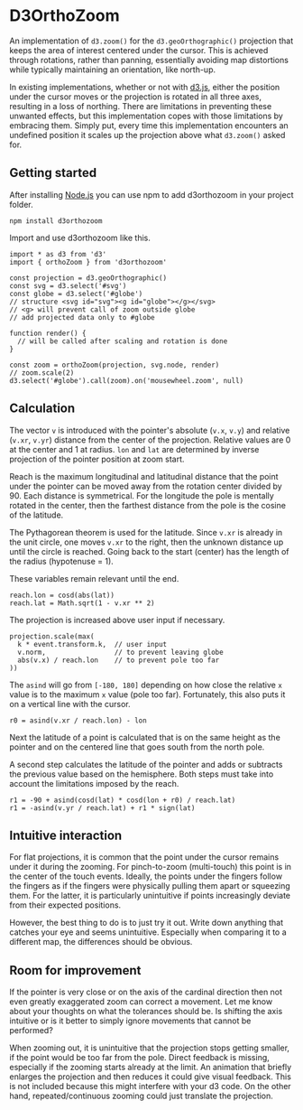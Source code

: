 # D3OrthoZoom

An implementation of `d3.zoom()` for the `d3.geoOrthographic()` projection that keeps the area of interest centered under the cursor. This is achieved through rotations, rather than panning, essentially avoiding map distortions while typically maintaining an orientation, like north-up.

In existing implementations, whether or not with [d3.js](https://d3js.org/), either the position under the cursor moves or the projection is rotated in all three axes, resulting in a loss of northing. There are limitations in preventing these unwanted effects, but this implementation copes with those limitations by embracing them. Simply put, every time this implementation encounters an undefined position it scales up the projection above what `d3.zoom()` asked for.

## Getting started

After installing [Node.js](https://nodejs.org) you can use npm to add d3orthozoom in your project folder.

```
npm install d3orthozoom
```

Import and use d3orthozoom like this.

```
import * as d3 from 'd3'
import { orthoZoom } from 'd3orthozoom'

const projection = d3.geoOrthographic()
const svg = d3.select('#svg')
const globe = d3.select('#globe')
// structure <svg id="svg"><g id="globe"></g></svg>
// <g> will prevent call of zoom outside globe
// add projected data only to #globe

function render() {
  // will be called after scaling and rotation is done
}

const zoom = orthoZoom(projection, svg.node, render)
// zoom.scale(2)
d3.select('#globe').call(zoom).on('mousewheel.zoom', null)
```

## Calculation

The vector `v` is introduced with the pointer's absolute (`v.x`, `v.y`) and relative (`v.xr`, `v.yr`) distance from the center of the projection. Relative values are 0 at the center and 1 at radius. `lon` and `lat` are determined by inverse projection of the pointer position at zoom start.

Reach is the maximum longitudinal and latitudinal distance that the point under the pointer can be moved away from the rotation center divided by 90. Each distance is symmetrical. For the longitude the pole is mentally rotated in the center, then the farthest distance from the pole is the cosine of the latitude.

The Pythagorean theorem is used for the latitude. Since `v.xr` is already in the unit circle, one moves `v.xr` to the right, then the unknown distance up until the circle is reached. Going back to the start (center) has the length of the radius (hypotenuse = 1).

These variables remain relevant until the end.

```
reach.lon = cosd(abs(lat))
reach.lat = Math.sqrt(1 - v.xr ** 2)
```

The projection is increased above user input if necessary.

```
projection.scale(max(
  k * event.transform.k,  // user input
  v.norm,                 // to prevent leaving globe
  abs(v.x) / reach.lon    // to prevent pole too far
))
```

The `asind` will go from `[-180, 180]` depending on how close the relative `x` value is to the maximum `x` value (pole too far). Fortunately, this also puts it on a vertical line with the cursor.

```
r0 = asind(v.xr / reach.lon) - lon
```

Next the latitude of a point is calculated that is on the same height as the pointer and on the centered line that goes south from the north pole.

A second step calculates the latitude of the pointer and adds or subtracts the previous value based on the hemisphere. Both steps must take into account the limitations imposed by the reach.

```
r1 = -90 + asind(cosd(lat) * cosd(lon + r0) / reach.lat)
r1 = -asind(v.yr / reach.lat) + r1 * sign(lat)
```

## Intuitive interaction

For flat projections, it is common that the point under the cursor remains under it during the zooming. For pinch-to-zoom (multi-touch) this point is in the center of the touch events. Ideally, the points under the fingers follow the fingers as if the fingers were physically pulling them apart or squeezing them. For the latter, it is particularly unintuitive if points increasingly deviate from their expected positions.

However, the best thing to do is to just try it out. Write down anything that catches your eye and seems unintuitive. Especially when comparing it to a different map, the differences should be obvious.

## Room for improvement

If the pointer is very close or on the axis of the cardinal direction then not even greatly exaggerated zoom can correct a movement. Let me know about your thoughts on what the tolerances should be. Is shifting the axis intuitive or is it better to simply ignore movements that cannot be performed?

When zooming out, it is unintuitive that the projection stops getting smaller, if the point would be too far from the pole. Direct feedback is missing, especially if the zooming starts already at the limit. An animation that briefly enlarges the projection and then reduces it could give visual feedback. This is not included because this might interfere with your d3 code. On the other hand, repeated/continuous zooming could just translate the projection.
